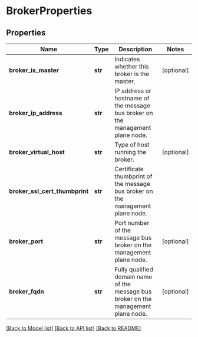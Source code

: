 # BrokerProperties

## Properties
Name | Type | Description | Notes
------------ | ------------- | ------------- | -------------
**broker_is_master** | **str** | Indicates whether this broker is the master. | [optional] 
**broker_ip_address** | **str** | IP address or hostname of the message bus broker on the management plane node. | 
**broker_virtual_host** | **str** | Type of host running the broker. | [optional] 
**broker_ssl_cert_thumbprint** | **str** | Certificate thumbprint of the message bus broker on the management plane node. | 
**broker_port** | **str** | Port number of the message bus broker on the management plane node. | [optional] 
**broker_fqdn** | **str** | Fully qualified domain name of the message bus broker on the management plane node. | [optional] 

[[Back to Model list]](../README.md#documentation-for-models) [[Back to API list]](../README.md#documentation-for-api-endpoints) [[Back to README]](../README.md)

